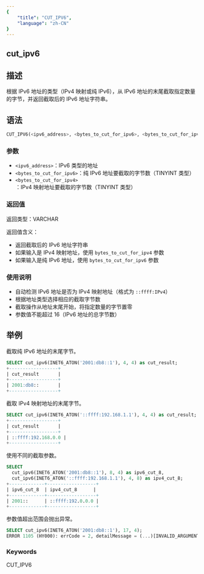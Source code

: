 ```yaml
---
{
    "title": "CUT_IPV6",
    "language": "zh-CN"
}
---
```


## cut_ipv6

## 描述
根据 IPv6 地址的类型（IPv4 映射或纯 IPv6），从 IPv6 地址的末尾截取指定数量的字节，并返回截取后的 IPv6 地址字符串。

## 语法
```sql
CUT_IPV6(<ipv6_address>, <bytes_to_cut_for_ipv6>, <bytes_to_cut_for_ipv4>)
```

### 参数
- `<ipv6_address>`：IPv6 类型的地址
- `<bytes_to_cut_for_ipv6>`：纯 IPv6 地址要截取的字节数（TINYINT 类型）
- `<bytes_to_cut_for_ipv4>`：IPv4 映射地址要截取的字节数（TINYINT 类型）

### 返回值
返回类型：VARCHAR

返回值含义：
- 返回截取后的 IPv6 地址字符串
- 如果输入是 IPv4 映射地址，使用 `bytes_to_cut_for_ipv4` 参数
- 如果输入是纯 IPv6 地址，使用 `bytes_to_cut_for_ipv6` 参数

### 使用说明
- 自动检测 IPv6 地址是否为 IPv4 映射地址（格式为 `::ffff:IPv4`）
- 根据地址类型选择相应的截取字节数
- 截取操作从地址末尾开始，将指定数量的字节置零
- 参数值不能超过 16（IPv6 地址的总字节数）

## 举例

截取纯 IPv6 地址的末尾字节。
```sql
SELECT cut_ipv6(INET6_ATON('2001:db8::1'), 4, 4) as cut_result;
+------------------+
| cut_result       |
+------------------+
| 2001:db8::       |
+------------------+
```

截取 IPv4 映射地址的末尾字节。
```sql
SELECT cut_ipv6(INET6_ATON('::ffff:192.168.1.1'), 4, 4) as cut_result;
+------------------+
| cut_result       |
+------------------+
| ::ffff:192.168.0.0 |
+------------------+
```

使用不同的截取参数。
```sql
SELECT 
  cut_ipv6(INET6_ATON('2001:db8::1'), 8, 4) as ipv6_cut_8,
  cut_ipv6(INET6_ATON('::ffff:192.168.1.1'), 4, 8) as ipv4_cut_8;
+-------------+------------------+
| ipv6_cut_8  | ipv4_cut_8      |
+-------------+------------------+
| 2001::      | ::ffff:192.0.0.0 |
+-------------+------------------+
```

参数值超出范围会抛出异常。
```sql
SELECT cut_ipv6(INET6_ATON('2001:db8::1'), 17, 4);
ERROR 1105 (HY000): errCode = 2, detailMessage = (...)[INVALID_ARGUMENT]Illegal value for argument 2 TINYINT of function cut_ipv6
```

### Keywords

CUT_IPV6

